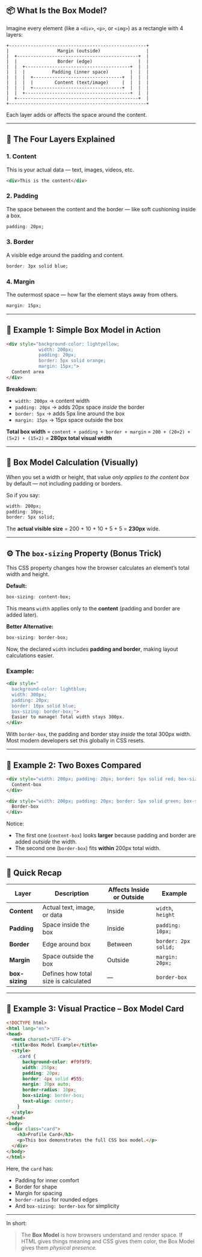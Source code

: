 ## 📦 What Is the Box Model?

Imagine every element (like a `<div>`, `<p>`, or `<img>`) as a rectangle with 4 layers:

```
+---------------------------------------------------+
|                  Margin (outside)                 |
|  +---------------------------------------------+  |
|  |               Border (edge)                 |  |
|  |  +---------------------------------------+  |  |
|  |  |          Padding (inner space)        |  |  |
|  |  |  +---------------------------------+  |  |  |
|  |  |  |        Content (text/image)     |  |  |  |
|  |  |  +---------------------------------+  |  |  |
|  |  +---------------------------------------+  |  |
|  +---------------------------------------------+  |
+---------------------------------------------------+
```

Each layer adds or affects the space around the content.

---

## 🧱 The Four Layers Explained

### 1. **Content**

This is your actual data — text, images, videos, etc.

```html
<div>This is the content</div>
```

### 2. **Padding**

The space between the content and the border — like soft cushioning inside a box.

```css
padding: 20px;
```

### 3. **Border**

A visible edge around the padding and content.

```css
border: 3px solid blue;
```

### 4. **Margin**

The outermost space — how far the element stays away from others.

```css
margin: 15px;
```

---

## 🌈 Example 1: Simple Box Model in Action

```html
<div style="background-color: lightyellow; 
            width: 200px; 
            padding: 20px; 
            border: 5px solid orange; 
            margin: 15px;">
  Content area
</div>
```

**Breakdown:**

* `width: 200px` → content width
* `padding: 20px` → adds 20px space *inside* the border
* `border: 5px` → adds 5px line around the box
* `margin: 15px` → 15px space outside the box

**Total box width** = `content + padding + border + margin`
= `200 + (20×2) + (5×2) + (15×2)`
= **280px total visual width**

---

## 🧮 Box Model Calculation (Visually)

When you set a width or height, that value *only applies to the content box* by default — not including padding or borders.

So if you say:

```css
width: 200px;
padding: 10px;
border: 5px solid;
```

The **actual visible size** = 200 + 10 + 10 + 5 + 5 = **230px** wide.

---

## ⚙️ The `box-sizing` Property (Bonus Trick)

This CSS property changes how the browser calculates an element’s total width and height.

**Default:**

```css
box-sizing: content-box;
```

This means `width` applies only to the **content** (padding and border are added later).

**Better Alternative:**

```css
box-sizing: border-box;
```

Now, the declared `width` includes **padding and border**, making layout calculations easier.

### Example:

```html
<div style="
  background-color: lightblue;
  width: 300px;
  padding: 20px;
  border: 10px solid blue;
  box-sizing: border-box;">
  Easier to manage! Total width stays 300px.
</div>
```

With `border-box`, the padding and border stay *inside* the total 300px width.
Most modern developers set this globally in CSS resets.

---

## 🧩 Example 2: Two Boxes Compared

```html
<div style="width: 200px; padding: 20px; border: 5px solid red; box-sizing: content-box; background-color: pink; margin-bottom: 10px;">
  Content-box
</div>

<div style="width: 200px; padding: 20px; border: 5px solid green; box-sizing: border-box; background-color: lightgreen;">
  Border-box
</div>
```

Notice:

* The first one (`content-box`) looks **larger** because padding and border are added *outside* the width.
* The second one (`border-box`) fits **within** 200px total width.

---

## 🧠 Quick Recap

| Layer          | Description                          | Affects Inside or Outside | Example              |
| -------------- | ------------------------------------ | ------------------------- | -------------------- |
| **Content**    | Actual text, image, or data          | Inside                    | `width`, `height`    |
| **Padding**    | Space inside the box                 | Inside                    | `padding: 10px;`     |
| **Border**     | Edge around box                      | Between                   | `border: 2px solid;` |
| **Margin**     | Space outside the box                | Outside                   | `margin: 20px;`      |
| **box-sizing** | Defines how total size is calculated | —                         | `border-box`         |

---

## 🧱 Example 3: Visual Practice – Box Model Card

```html
<!DOCTYPE html>
<html lang="en">
<head>
  <meta charset="UTF-8">
  <title>Box Model Example</title>
  <style>
    .card {
      background-color: #f9f9f9;
      width: 250px;
      padding: 20px;
      border: 4px solid #555;
      margin: 30px auto;
      border-radius: 10px;
      box-sizing: border-box;
      text-align: center;
    }
  </style>
</head>
<body>
  <div class="card">
    <h3>Profile Card</h3>
    <p>This box demonstrates the full CSS box model.</p>
  </div>
</body>
</html>
```

Here, the `card` has:

* Padding for inner comfort
* Border for shape
* Margin for spacing
* `border-radius` for rounded edges
* And `box-sizing: border-box` for simplicity

---

In short:

> The **Box Model** is how browsers understand and render space.
> If HTML gives things meaning and CSS gives them color, the Box Model gives them *physical presence.*

